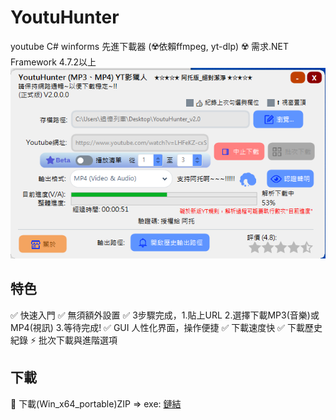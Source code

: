 # YoutuHunter
youtube C# winforms 先進下載器 (☢️依賴ffmpeg, yt-dlp)
☢️ 需求.NET Framework 4.7.2以上
![sh](ScreenShot/screen.png)

## 特色
✅ 快速入門
✅ 無須額外設置
✅ 3步驟完成，1.貼上URL 2.選擇下載MP3(音樂)或MP4(視訊) 3.等待完成!
✅ GUI 人性化界面，操作便捷
✅ 下載速度快
✅ 下載歷史紀錄
⚡ 批次下載與進階選項

## 下載
🤩 下載(Win_x64_portable)ZIP => exe: [鏈結](https://github.com/s104425108/YoutuHunter/releases/download/v2.0.0.0/YoutuHunter_v2.0.zip)
